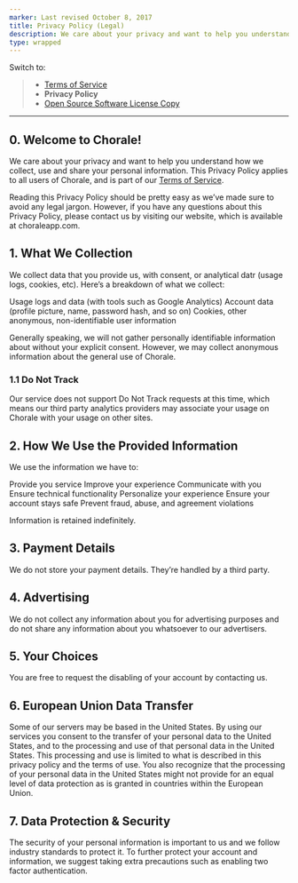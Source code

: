 ```yaml
---
marker: Last revised October 8, 2017
title: Privacy Policy (Legal)
description: We care about your privacy and want to help you understand how we collect, use and share your personal information. This Privacy Policy applies to all users of Chorale, and is part of our Terms of Service.
type: wrapped
---
```


Switch to:

> + [Terms of Service](/legal/terms)
> + **Privacy Policy**
> + [Open Source Software License Copy](/legal/license)

---

## 0. Welcome to Chorale!

We care about your privacy and want to help you understand how we collect, use and share your personal information. This Privacy Policy applies to all users of Chorale, and is part of our [Terms of Service](/legal/terms).

Reading this Privacy Policy should be pretty easy as we’ve made sure to avoid any legal jargon. However, if you have any questions about this Privacy Policy, please contact us by visiting our website, which is available at choraleapp.com.

## 1. What We Collection

We collect data that you provide us, with consent, or analytical datr (usage logs, cookies, etc). Here’s a breakdown of what we collect:

Usage logs and data (with tools such as Google Analytics)
Account data (profile picture, name, password hash, and so on)
Cookies, other anonymous, non-identifiable user information

Generally speaking, we will not gather personally identifiable information about without your explicit consent. However, we may collect anonymous information about the general use of Chorale.

### 1.1 Do Not Track

Our service does not support Do Not Track requests at this time, which means our third party analytics providers may associate your usage on Chorale with your usage on other sites.

## 2. How We Use the Provided Information

We use the information we have to:

Provide you service
Improve your experience
Communicate with you
Ensure technical functionality
Personalize your experience
Ensure your account stays safe
Prevent fraud, abuse, and agreement violations

Information is retained indefinitely.

## 3. Payment Details

We do not store your payment details. They’re handled by a third party.

## 4. Advertising

We do not collect any information about you for advertising purposes and do not share any information about you whatsoever to our advertisers.

## 5. Your Choices

You are free to request the disabling of your account by contacting us.

## 6. European Union Data Transfer

Some of our servers may be based in the United States. By using our services you consent to the transfer of your personal data to the United States, and to the processing and use of that personal data in the United States. This processing and use is limited to what is described in this privacy policy and the terms of use. You also recognize that the processing of your personal data in the United States might not provide for an equal level of data protection as is granted in countries within the European Union.

## 7. Data Protection & Security

The security of your personal information is important to us and we follow industry standards to protect it. To further protect your account and information, we suggest taking extra precautions such as enabling two factor authentication.
